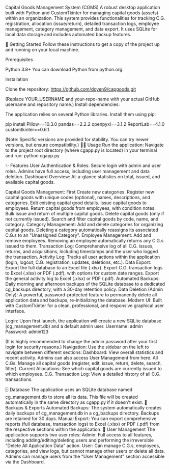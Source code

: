 Capital Goods Management System (CGMS)
A robust desktop application built with Python and CustomTkinter for managing capital goods (assets) within an organization. This system provides functionalities for tracking C.G. registration, allocation (issue/return), detailed transaction logs, employee management, category management, and data export. It uses SQLite for local data storage and includes automated backup features.


🚀 Getting Started
Follow these instructions to get a copy of the project up and running on your local machine.


Prerequisites

Python 3.8+
You can download Python from python.org.

Installation

Clone the repository:
https://github.com/doyen9/capgoods.git



(Replace YOUR_USERNAME and your-repo-name with your actual GitHub username and repository name.)
Install dependencies:


The application relies on several Python libraries. Install them using pip:

pip install Pillow==10.3.0 pandas==2.2.2 openpyxl==3.1.2 ReportLab==4.1.0 customtkinter==0.6.1

(Note: Specific versions are provided for stability. You can try newer versions, but ensure compatibility.)
🏃‍♀️ Usage
Run the application:
Navigate to the project root directory (where cgapp.py is located) in your terminal and run:
python cgapp.py


✨ Features
User Authentication & Roles: Secure login with admin and user roles. Admins have full access, including user management and data deletion.
Dashboard Overview: At-a-glance statistics on total, issued, and available capital goods.

Capital Goods Management:
First Create new categories.
Register new capital goods with unique codes (optional), names, descriptions, and categories.
Edit existing capital good details.
Issue capital goods to employees.
Return capital goods from employees, with condition notes.
Bulk issue and return of multiple capital goods.
Delete capital goods (only if not currently issued).
Search and filter capital goods by code, name, and category.
Category Management: Add and delete categories for organizing capital goods. Deleting a category automatically reassigns its associated C.G.s to an "Unassigned Category".
Employee Management: Add and remove employees. Removing an employee automatically returns any C.G.s issued to them.
Transaction Log: Comprehensive log of all C.G. issues, returns, and acquisitions, including timestamps and the user who logged the transaction.
Activity Log: Tracks all user actions within the application (login, logout, C.G. registration, updates, deletions, etc.).
Data Export:
Export the full database to an Excel file (.xlsx).
Export C.G. transaction logs to Excel (.xlsx) or PDF (.pdf), with options for custom date ranges.
Export the general activity log to Excel (.xlsx) or PDF (.pdf).
Automated Backups: Daily morning and afternoon backups of the SQLite database to a dedicated cg_backups directory, with a 30-day retention policy.
Data Deletion (Admin Only): A powerful, password-protected feature to permanently delete all application data and backups, re-initializing the database.
Modern UI: Built with CustomTkinter for a clean, professional, and responsive graphical user interface.


Login:
Upon first launch, the application will create a new SQLite database (cg_management.db) and a default admin user.
Username: admin
Password: admin123

(It is highly recommended to change the admin password after your first login for security reasons.)
Navigation:
Use the sidebar on the left to navigate between different sections:
Dashboard: View overall statistics and recent activity. Admins can also access User Management from here.
All C.Gs: Manage all capital goods (register, edit, issue, return, delete, search, filter).
Current Allocations: See which capital goods are currently issued to which employees.
C.G. Transaction Log: View a detailed history of all C.G. transactions.

🗄️ Database
The application uses an SQLite database named cg_management.db to store all its data. This file will be created automatically in the same directory as cgapp.py if it doesn't exist.
💾 Backups & Exports
Automated Backups: The system automatically creates daily backups of cg_management.db in a cg_backups directory. Backups are retained for 30 days.
Manual Export: You can export comprehensive reports (full database, transaction logs) to Excel (.xlsx) or PDF (.pdf) from the respective sections within the application.
👤 User Management
The application supports two user roles:
Admin: Full access to all features, including adding/editing/deleting users and performing the irreversible "Delete All Application Data" action.
User: Can manage C.G.s, employees, categories, and view logs, but cannot manage other users or delete all data.
Admins can manage users from the "User Management" section accessible via the Dashboard.

